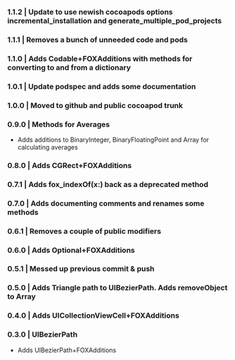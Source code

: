 
### 1.1.2 | Update to use newish cocoapods options incremental_installation and generate_multiple_pod_projects

### 1.1.1 | Removes a bunch of unneeded code and pods

### 1.1.0 | Adds Codable+FOXAdditions with methods for converting to and from a dictionary

### 1.0.1 | Update podspec and adds some documentation

### 1.0.0 | Moved to github and public cocoapod trunk

### 0.9.0 | Methods for Averages 
- Adds additions to BinaryInteger, BinaryFloatingPoint and Array for calculating averages

### 0.8.0 | Adds CGRect+FOXAdditions

### 0.7.1 | Adds fox_indexOf(x:) back as a deprecated method 

### 0.7.0 | Adds documenting comments and renames some methods

### 0.6.1 | Removes a couple of public modifiers

### 0.6.0 | Adds Optional+FOXAdditions

### 0.5.1 | Messed up previous commit & push

### 0.5.0 | Adds Triangle path to UIBezierPath. Adds removeObject to Array

### 0.4.0 | Adds UICollectionViewCell+FOXAdditions

### 0.3.0 | UIBezierPath
- Adds UIBezierPath+FOXAdditions

